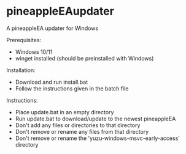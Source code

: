 # pineappleEAupdater
A pineappleEA updater for Windows

Prerequisites:
- Windows 10/11
- winget installed (should be preinstalled with Windows)

Installation:
- Download and run install.bat
- Follow the instructions given in the batch file

Instructions:
- Place update.bat in an empty directory
- Run update.bat to download/update to the newest pineappleEA
- Don't add any files or directories to that directory
- Don't remove or rename any files from that directory
- Don't remove or rename the 'yuzu-windows-msvc-early-access' directory
